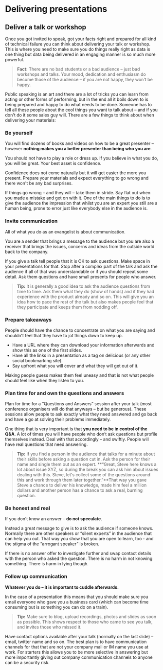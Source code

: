 # Delivering presentations

## Deliver a talk or workshop

Once you got invited to speak, got your facts right and prepared for all kind of technical failure you can think about delivering your talk or workshop. This is where you need to make sure you do things really right as data is one thing but data being delivered in an engaging manner is so much more powerful.

> **Fact:** There are no bad students or a bad audience – just bad workshops and talks. Your mood, dedication and enthusiasm do become those of the audience – if you are not happy, they won't be happy.

Public speaking is an art and there are a lot of tricks you can learn from acting or other forms of performing, but in the end all it boils down to is being prepared and happy to do what needs to be done. Someone has to tell all these people about the cool things you want to talk about – and if you don't do it some sales guy will. There are a few things to think about when delivering your materials:

### Be yourself

You will find dozens of books and videos on how to be a great presenter – however **nothing makes you a better presenter than being who you are**.

You should not have to play a role or dress up. If you believe in what you do, you will be great. Your best asset is confidence.

Confidence does not come naturally but it will get easier the more you present. Prepare your materials and expect everything to go wrong and there won't be any bad surprises.

If things go wrong – and they will – take them in stride. Say flat out when you made a mistake and get on with it. One of the main things to do is to give the audience the impression that whilst you are an expert you still are a human being, prone to error just like everybody else in the audience is.

### Invite communication

All of what you do as an evangelist is about communication.

You are a sender that brings a message to the audience but you are also a receiver that brings the issues, concerns and ideas from the outside world back to the company.

If you give a talk tell people that it is OK to ask questions. Make space in your presentations for that. Stop after a complex part of the talk and ask the audience if all of that was understandable or if you should repeat some detail. Ask them questions and have small presents for people who answer.

> **Tip:** It is generally a good idea to ask the audience questions from time to time. Ask them what they do (show of hands) and if they had experience with the product already and so on. This will give you an idea how to pace the rest of the talk but also makes people feel that they participate and keeps them from nodding off.

### Prepare takeaways

People should have the chance to concentrate on what you are saying and shouldn't feel that they have to jot things down to keep up.

- Have a URL where they can download your information afterwards and show this as one of the first slides.
- Have all the links in a presentation as a tag on delicious (or any other social bookmarking site).
- Say upfront what you will cover and what they will get out of it.

Making people guess makes them feel uneasy and that is not what people should feel like when they listen to you.

### Plan time for and own the questions and answers

Plan for time for a “Questions and Answers” session after your talk (most conference organisers will do that anyways – but be generous). These sessions allow people to ask exactly what they need answered and go back and have a go at solving their problems immediately.

One thing that is very important is that **you need to be in control of the Q&A**. A lot of times you will have people who don’t ask questions but profile themselves instead. Deal with that accordingly – and swiftly. People will have real questions that need answering.

> **Tip:** If you find a person in the audience that talks for a minute about their skills before asking a question cut in. Ask the person for their name and single them out as an expert. **“Great, Steve here knows a lot about issue XYZ, so during the break you can ask him about issues dealing with this. Steve, let's collect some of the questions around this and work through them later together.”**That way you gave Steve a chance to deliver his knowledge, made him feel a million dollars and another person has a chance to ask a real, burning question.

### Be honest and real

If you don’t know an answer – **do not speculate**.

Instead a great message to give is to ask the audience if someone knows. Normally there are other speakers or “silent experts” in the audience that can help you out. That way you show that you are open to learn, too - and the stigma of the “arrogant speaker” is broken.

If there is no answer offer to investigate further and swap contact details with the person who asked the question. There is no harm in not knowing something. There is harm in lying though.

### Follow up communication

**Whatever you do – it is important to cuddle afterwards.**

In the case of a presentation this means that you should make sure you email everyone who gave you a business card (which can become time consuming but is something you can do on a train).

> **Tip:** Make sure to blog, upload recordings, photos and slides as soon as possible. This shows respect to those who came to see you talk, and invites those who missed it.

Have contact options available after your talk (normally on the last slide) – email, twitter name and so on. The best plan is to have communication channels for that that are not your company mail or IM name you use at work. For starters this allows you to be more selective in answering but more importantly giving out company communication channels to anyone can be a security risk.